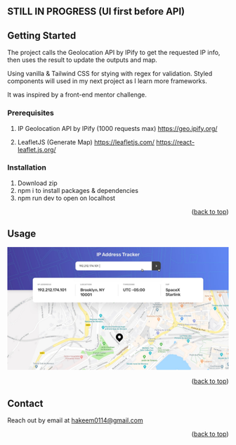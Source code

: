 ## STILL IN PROGRESS (UI first before API)


<!-- GETTING STARTED -->
## Getting Started 

The project calls the Geolocation API by IPify to get the requested IP info, then uses the result to update the outputs and map.

Using vanilla & Tailwind CSS for stying with regex for validation. Styled components will used in my next project as I learn more frameworks.

It was inspired by a front-end mentor challenge.

### Prerequisites

1. IP Geolocation API by IPify (1000 requests max)
https://geo.ipify.org/

2. LeafletJS (Generate Map)
https://leafletjs.com/
https://react-leaflet.js.org/


### Installation

1. Download zip
2. npm i to install packages & dependencies
3. npm run dev to open on localhost

<p align="right">(<a href="#readme-top">back to top</a>)</p>


<!-- USAGE EXAMPLES -->
## Usage
![home](./src/assets/design/active-states.jpg)

<p align="right">(<a href="#readme-top">back to top</a>)</p>


<!-- CONTACT -->
## Contact

Reach out by email at hakeem0114@gmail.com

<p align="right">(<a href="#readme-top">back to top</a>)</p>
